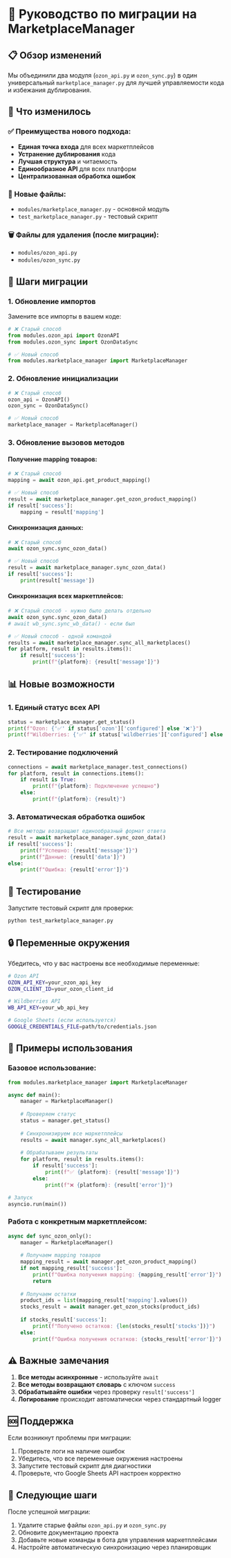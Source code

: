 # 🚀 Руководство по миграции на MarketplaceManager

## 📋 Обзор изменений

Мы объединили два модуля (`ozon_api.py` и `ozon_sync.py`) в один универсальный `marketplace_manager.py` для лучшей управляемости кода и избежания дублирования.

## 🔄 Что изменилось

### ✅ Преимущества нового подхода:
- **Единая точка входа** для всех маркетплейсов
- **Устранение дублирования** кода
- **Лучшая структура** и читаемость
- **Единообразное API** для всех платформ
- **Централизованная обработка ошибок**

### 📁 Новые файлы:
- `modules/marketplace_manager.py` - основной модуль
- `test_marketplace_manager.py` - тестовый скрипт

### 🗑️ Файлы для удаления (после миграции):
- `modules/ozon_api.py`
- `modules/ozon_sync.py`

## 🔧 Шаги миграции

### 1. Обновление импортов

Замените все импорты в вашем коде:

```python
# ❌ Старый способ
from modules.ozon_api import OzonAPI
from modules.ozon_sync import OzonDataSync

# ✅ Новый способ
from modules.marketplace_manager import MarketplaceManager
```

### 2. Обновление инициализации

```python
# ❌ Старый способ
ozon_api = OzonAPI()
ozon_sync = OzonDataSync()

# ✅ Новый способ
marketplace_manager = MarketplaceManager()
```

### 3. Обновление вызовов методов

#### Получение mapping товаров:
```python
# ❌ Старый способ
mapping = await ozon_api.get_product_mapping()

# ✅ Новый способ
result = await marketplace_manager.get_ozon_product_mapping()
if result['success']:
    mapping = result['mapping']
```

#### Синхронизация данных:
```python
# ❌ Старый способ
await ozon_sync.sync_ozon_data()

# ✅ Новый способ
result = await marketplace_manager.sync_ozon_data()
if result['success']:
    print(result['message'])
```

#### Синхронизация всех маркетплейсов:
```python
# ❌ Старый способ - нужно было делать отдельно
await ozon_sync.sync_ozon_data()
# await wb_sync.sync_wb_data() - если был

# ✅ Новый способ - одной командой
results = await marketplace_manager.sync_all_marketplaces()
for platform, result in results.items():
    if result['success']:
        print(f"{platform}: {result['message']}")
```

## 📊 Новые возможности

### 1. Единый статус всех API
```python
status = marketplace_manager.get_status()
print(f"Ozon: {'✅' if status['ozon']['configured'] else '❌'}")
print(f"Wildberries: {'✅' if status['wildberries']['configured'] else '❌'}")
```

### 2. Тестирование подключений
```python
connections = await marketplace_manager.test_connections()
for platform, result in connections.items():
    if result is True:
        print(f"{platform}: Подключение успешно")
    else:
        print(f"{platform}: {result}")
```

### 3. Автоматическая обработка ошибок
```python
# Все методы возвращают единообразный формат ответа
result = await marketplace_manager.sync_ozon_data()
if result['success']:
    print(f"Успешно: {result['message']}")
    print(f"Данные: {result['data']}")
else:
    print(f"Ошибка: {result['error']}")
```

## 🧪 Тестирование

Запустите тестовый скрипт для проверки:

```bash
python test_marketplace_manager.py
```

## 🔒 Переменные окружения

Убедитесь, что у вас настроены все необходимые переменные:

```bash
# Ozon API
OZON_API_KEY=your_ozon_api_key
OZON_CLIENT_ID=your_ozon_client_id

# Wildberries API
WB_API_KEY=your_wb_api_key

# Google Sheets (если используется)
GOOGLE_CREDENTIALS_FILE=path/to/credentials.json
```

## 📝 Примеры использования

### Базовое использование:
```python
from modules.marketplace_manager import MarketplaceManager

async def main():
    manager = MarketplaceManager()
    
    # Проверяем статус
    status = manager.get_status()
    
    # Синхронизируем все маркетплейсы
    results = await manager.sync_all_marketplaces()
    
    # Обрабатываем результаты
    for platform, result in results.items():
        if result['success']:
            print(f"✅ {platform}: {result['message']}")
        else:
            print(f"❌ {platform}: {result['error']}")

# Запуск
asyncio.run(main())
```

### Работа с конкретным маркетплейсом:
```python
async def sync_ozon_only():
    manager = MarketplaceManager()
    
    # Получаем mapping товаров
    mapping_result = await manager.get_ozon_product_mapping()
    if not mapping_result['success']:
        print(f"Ошибка получения mapping: {mapping_result['error']}")
        return
    
    # Получаем остатки
    product_ids = list(mapping_result['mapping'].values())
    stocks_result = await manager.get_ozon_stocks(product_ids)
    
    if stocks_result['success']:
        print(f"Получено остатков: {len(stocks_result['stocks'])}")
    else:
        print(f"Ошибка получения остатков: {stocks_result['error']}")
```

## ⚠️ Важные замечания

1. **Все методы асинхронные** - используйте `await`
2. **Все методы возвращают словарь** с ключом `success`
3. **Обрабатывайте ошибки** через проверку `result['success']`
4. **Логирование** происходит автоматически через стандартный logger

## 🆘 Поддержка

Если возникнут проблемы при миграции:

1. Проверьте логи на наличие ошибок
2. Убедитесь, что все переменные окружения настроены
3. Запустите тестовый скрипт для диагностики
4. Проверьте, что Google Sheets API настроен корректно

## 🎯 Следующие шаги

После успешной миграции:

1. Удалите старые файлы `ozon_api.py` и `ozon_sync.py`
2. Обновите документацию проекта
3. Добавьте новые команды в бота для управления маркетплейсами
4. Настройте автоматическую синхронизацию через планировщик
